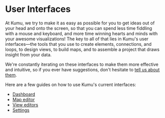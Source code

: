# User Interfaces

At Kumu, we try to make it as easy as possible for you to get ideas out of your head and onto the screen, so that you can spend less time fiddling with a mouse and keyboard, and more time winning hearts and minds with your awesome visualizations! The key to all of that lies in Kumu's user interfaces—the tools that you use to create elements, connections, and loops, to design views, to build maps, and to assemble a project that draws insight from your data.

We're constantly iterating on these interfaces to make them more effective and intuitive, so if you ever have suggestions, don't hesitate to [tell us about them](/about/where-can-i-get-help.md).

Here are a few guides on how to use Kumu's current interfaces:

- [Dashboard](/overview/dashboard.md)
- [Map editor](/overview/map-editor.md)
- [View editors](/overview/view-editors.md)
- [Settings](/overview/settings.md)
